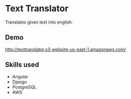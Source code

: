 # Text Translator
Translates given text into english.

## Demo
http://texttranslator.s3-website-us-east-1.amazonaws.com/

## Skills used

* Angular
* Django
* PostgreSQL
* AWS
